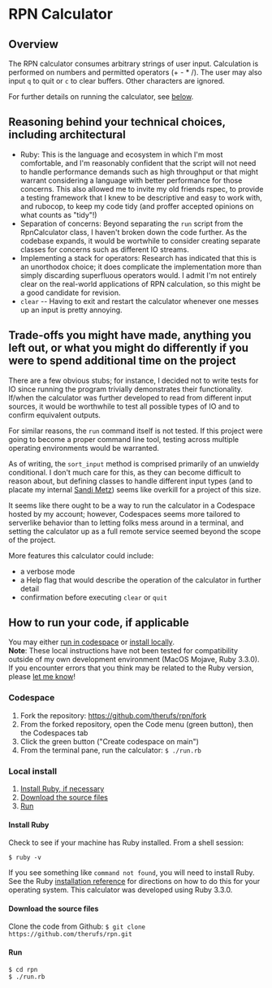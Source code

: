# RPN Calculator

## Overview

The RPN calculator consumes arbitrary strings of user input. Calculation is performed on numbers and permitted operators (+ - * /). The user may also input `q` to quit or `c` to clear buffers. Other characters are ignored.

For further details on running the calculator, see [below](#how-to-run-your-code-if-applicable).

## Reasoning behind your technical choices, including architectural

- Ruby: This is the language and ecosystem in which I'm most comfortable, and I'm reasonably confident that the script will not need to handle performance demands such as high throughput or that might warrant considering a language with better performance for those concerns. This also allowed me to invite my old friends rspec, to provide a testing framework that I knew to be descriptive and easy to work with, and rubocop, to keep my code tidy (and proffer accepted opinions on what counts as "tidy"!)
- Separation of concerns: Beyond separating the `run` script from the RpnCalculator class, I haven't broken down the code further. As the codebase expands, it would be wortwhile to consider creating separate classes for concerns such as different IO streams.
- Implementing a stack for operators: Research has indicated that this is an unorthodox choice; it does complicate the implementation more than simply discarding superfluous operators would. I admit I'm not entirely clear on the real-world applications of RPN calculation, so this might be a good candidate for revision.
- `clear` -- Having to exit and restart the calculator whenever one messes up an input is pretty annoying.

## Trade-offs you might have made, anything you left out, or what you might do differently if you were to spend additional time on the project

There are a few obvious stubs; for instance, I decided not to write tests for IO since running the program trivially demonstrates their functionality. If/when the calculator was further developed to read from different input sources, it would be worthwhile to test all possible types of IO and to confirm equivalent outputs.

For similar reasons, the `run` command itself is not tested. If this project were going to become a proper command line tool, testing across multiple operating environments would be warranted.

As of writing, the `sort_input` method is comprised primarily of an unwieldy conditional. I don't much care for this, as they can become difficult to reason about, but defining classes to handle different input types (and to placate my internal [Sandi Metz](https://www.poodr.com/)) seems like overkill for a project of this size.

It seems like there ought to be a way to run the calculator in a Codespace hosted by my account; however, Codespaces seems more tailored to serverlike behavior than to letting folks mess around in a terminal, and setting the calculator up as a full remote service seemed beyond the scope of the project.

More features this calculator could include:
  - a verbose mode
  - a Help flag that would describe the operation of the calculator in further detail
  - confirmation before executing `clear` or `quit`

## How to run your code, if applicable

You may either [run in codespace](#codespace) or [install locally](#local-install).  
**Note**: These local instructions have not been tested for compatibility outside of my own development environment (MacOS Mojave, Ruby 3.3.0). If you encounter errors that you think may be related to the Ruby version, please [let me know](mailto:rcfreese@gmail.com)!

### Codespace

1. Fork the repository: <https://github.com/therufs/rpn/fork>
1. From the forked repository, open the Code menu (green button), then the Codespaces tab
1. Click the green button ("Create codespace on main")
1. From the terminal pane, run the calculator: `$ ./run.rb`

### Local install

1. [Install Ruby, if necessary](#install-ruby)
2. [Download the source files](#download-the-source-files)
3. [Run](#run)

#### Install Ruby

Check to see if your machine has Ruby installed. From a shell session:

`$ ruby -v`

If you see something like `command not found`, you will need to install Ruby. See the Ruby [installation reference](https://www.ruby-lang.org/en/documentation/installation/) for directions on how to do this for your operating system. This calculator was developed using Ruby 3.3.0.

#### Download the source files

Clone the code from Github: `$ git clone https://github.com/therufs/rpn.git`

#### Run

```
$ cd rpn
$ ./run.rb
```


